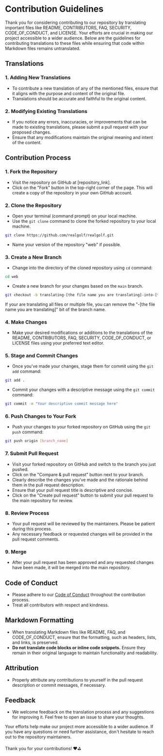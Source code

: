# Contribution Guidelines

Thank you for considering contributing to our repository by translating important files like README, CONTRIBUTORS, FAQ, SECURITY, CODE_OF_CONDUCT, and LICENSE. Your efforts are crucial in making our project accessible to a wider audience. Below are the guidelines for contributing translations to these files while ensuring that code within Markdown files remains untranslated.

## Translations

### 1. Adding New Translations

- To contribute a new translation of any of the mentioned files, ensure that it aligns with the purpose and content of the original file.
- Translations should be accurate and faithful to the original content.

### 2. Modifying Existing Translations

- If you notice any errors, inaccuracies, or improvements that can be made to existing translations, please submit a pull request with your proposed changes.
- Ensure that any modifications maintain the original meaning and intent of the content.

## Contribution Process

### 1. Fork the Repository

- Visit the repository on GitHub at [repository_link].
- Click on the "Fork" button in the top-right corner of the page. This will create a copy of the repository in your own GitHub account.

### 2. Clone the Repository

- Open your terminal (command prompt) on your local machine.
- Use the `git clone` command to clone the forked repository to your local machine.

```bash
git clone https://github.com/realgolf/realgolf.git
```

- Name your version of the repository "web" if possible.

### 3. Create a New Branch

- Change into the directory of the cloned repository using `cd` command:

```bash
cd web
```

- Create a new branch for your changes based on the `main` branch.

```bash
git checkout -b translating-[the file name you are translating]-into-[the lnaguage you are translating the file to]
```

If your are translating all files or multiple file, you can remove the "-[the file name you are translating]" bit of the branch name.

### 4. Make Changes

- Make your desired modifications or additions to the translations of the README, CONTRIBUTORS, FAQ, SECURITY, CODE_OF_CONDUCT, or LICENSE files using your preferred text editor.

### 5. Stage and Commit Changes

- Once you've made your changes, stage them for commit using the `git add` command:

```bash
git add .
```

- Commit your changes with a descriptive message using the `git commit` command:

```bash
git commit -m "Your descriptive commit message here"
```

### 6. Push Changes to Your Fork

- Push your changes to your forked repository on GitHub using the `git push` command:

```bash
git push origin [branch_name]
```

### 7. Submit Pull Request

- Visit your forked repository on GitHub and switch to the branch you just pushed.
- Click on the "Compare & pull request" button next to your branch.
- Clearly describe the changes you've made and the rationale behind them in the pull request description.
- Ensure that your pull request title is descriptive and concise.
- Click on the "Create pull request" button to submit your pull request to the main repository for review.

### 8. Review Process

- Your pull request will be reviewed by the maintainers. Please be patient during this process.
- Any necessary feedback or requested changes will be provided in the pull request comments.

### 9. Merge

- After your pull request has been approved and any requested changes have been made, it will be merged into the main repository.

## Code of Conduct

- Please adhere to our [Code of Conduct](CODE_OF_CONDUCT.md) throughout the contribution process.
- Treat all contributors with respect and kindness.

## Markdown Formatting

- When translating Markdown files like README, FAQ, and CODE_OF_CONDUCT, ensure that the formatting, such as headers, lists, and links, is preserved.
- **Do not translate code blocks or inline code snippets.** Ensure they remain in their original language to maintain functionality and readability.

## Attribution

- Properly attribute any contributions to yourself in the pull request description or commit messages, if necessary.

## Feedback

- We welcome feedback on the translation process and any suggestions for improving it. Feel free to open an issue to share your thoughts.

Your efforts help make our project more accessible to a wider audience. If you have any questions or need further assistance, don't hesitate to reach out to the repository maintainers.

Thank you for your contributions! ❤️⛳️

